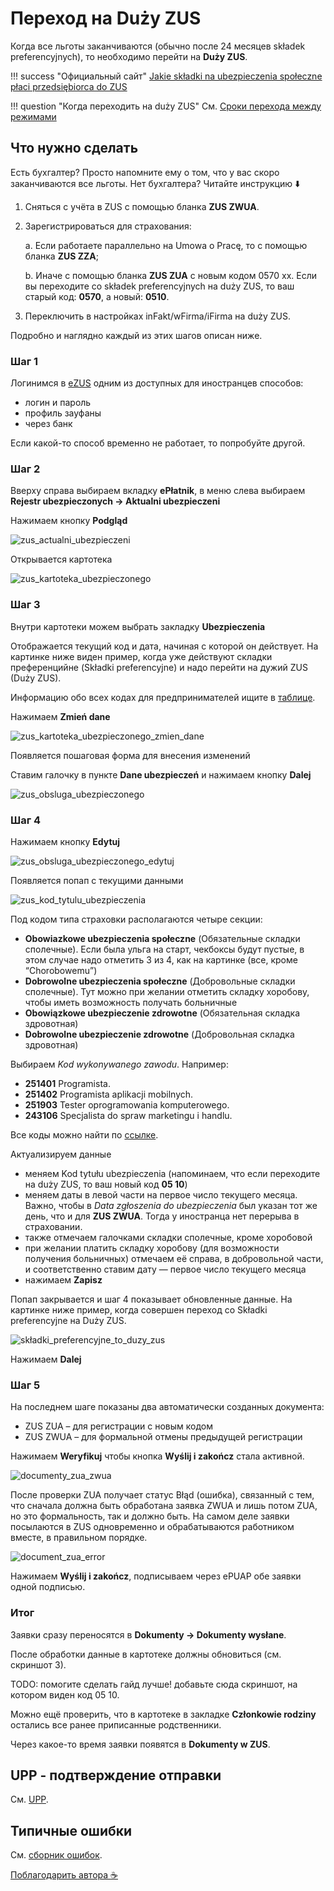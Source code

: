 # Переход на Duży ZUS

Когда все льготы заканчиваются (обычно после 24 месяцев składek preferencyjnych), то необходимо перейти на **Duży ZUS**.

!!! success "Официальный сайт"
    [Jakie składki na ubezpieczenia społeczne płaci przedsiębiorca do ZUS][19]

!!! question "Когда переходить на duży ZUS"
    См. [Сроки перехода между режимами][20]

## Что нужно сделать

Есть бухгалтер? Просто напомните ему о том, что у вас скоро заканчиваются все льготы.
Нет бухгалтера? Читайте инструкцию ⬇️

1. Сняться с учёта в ZUS с помощью бланка **ZUS ZWUA**.
2. Зарегистрироваться для страхования:

    a. Если работаете параллельно на Umowa o Pracę, то с помощью бланка **ZUS ZZA**;

    b. Иначе с помощью бланка **ZUS ZUA** с новым кодом 0570 xx. Если вы переходите со składek preferencyjnych на duży ZUS, то ваш старый код: **0570**, а новый: **0510**.

3. Переключить в настройках inFakt/wFirma/iFirma на duży ZUS.

Подробно и наглядно каждый из этих шагов описан ниже.

### Шаг 1

Логинимся в [eZUS][1] одним из доступных для иностранцев способов:

- логин и пароль
- профиль зауфаны
- через банк

Если какой-то способ временно не работает, то попробуйте другой.

### Шаг 2

Вверху справа выбираем вкладку **ePłatnik**, в меню слева выбираем **Rejestr ubezpieczonych -> Aktualni ubezpieczeni**

Нажимаем кнопку **Podgląd**

![zus_actualni_ubezpieczeni][2]

Открывается картотека

![zus_kartoteka_ubezpieczonego][3]

### Шаг 3

Внутри картотеки можем выбрать закладку **Ubezpieczenia**

Отображается текущий код и дата, начиная с которой он действует.
На картинке ниже виден пример, когда уже действуют складки преференцийне (Składki preferencyjne) и надо перейти на дужий ZUS (Duży ZUS).

Информацию обо всех кодах для предпринимателей ищите в [таблице](http://127.0.0.1:8000/jdg/zus_next_level/#tablitsa-kodov-strakhovaniia-zus).

Нажимаем **Zmień dane**

![zus_kartoteka_ubezpieczonego_zmien_dane][4]

Появляется пошаговая форма для внесения изменений

Ставим галочку в пункте **Dane ubezpieczeń** и нажимаем кнопку **Dalej**

![zus_obsluga_ubezpieczonego][5]

### Шаг 4

Нажимаем кнопку **Edytuj**

![zus_obsluga_ubezpieczonego_edytuj][6]

Появляется попап с текущими данными

![zus_kod_tytulu_ubezpieczenia][7]

Под кодом типа страховки располагаются четыре секции:

- **Obowiazkowe ubezpieczenia społeczne** (Обязательные складки сполечные). Если была ульга на старт, чекбоксы будут
  пустые, в этом случае надо отметить 3 из 4, как на картинке (все, кроме “Chorobowemu”)
- **Dobrowolne ubezpieczenia społeczne** (Добровольные складки сполечные). Тут можно при желании отметить складку
  хоробову, чтобы иметь возможность получать больничные
- **Obowiązkowe ubezpieczenie zdrowotne** (Обязательная складка здровотная)
- **Dobrowolne ubezpieczenie zdrowotne** (Добровольная складка здровотная)

Выбираем *Kod wykonywanego zawodu*. Например:

- **251401** Programista.
- **251402** Programista aplikacji mobilnych.
- **251903** Tester oprogramowania komputerowego.
- **243106** Specjalista do spraw marketingu i handlu.

Все коды можно найти по [ссылке][14].

Актуализируем данные

- меняем Kod tytułu ubezpieczenia (напоминаем, что если переходите на duży ZUS, то ваш новый код **05 10**)
- меняем даты в левой части на первое число текущего месяца. Важно, чтобы в *Data zgłoszenia do ubezpieczenia* был указан тот же день, что и для **ZUS ZWUA**. Тогда у иностранца нет перерыва в страховании.
- также отмечаем галочками складки сполечные, кроме хоробовой
- при желании платить складку хоробову (для возможности получения больничных) отмечаем её справа, в добровольной части,
  и соответственно ставим дату — первое число текущего месяца
- нажимаем **Zapisz**

Попап закрывается и шаг 4 показывает обновленные данные.
На картинке ниже пример, когда совершен переход со Składki preferencyjne на Duży ZUS.

![składki_preferencyjne_to_duzy_zus][9]

Нажимаем **Dalej**

### Шаг 5

На последнем шаге показаны два автоматически созданных документа:

- ZUS ZUA – для регистрации с новым кодом
- ZUS ZWUA – для формальной отмены предыдущей регистрации

Нажимаем **Weryfikuj** чтобы кнопка **Wyślij i zakończ** стала активной.

![documenty_zua_zwua][10]

После проверки ZUA получает статус Błąd (ошибка), связанный с тем, что сначала должна быть обработана заявка ZWUA и лишь
потом ZUA, но это формальность, так и должно быть. На самом деле заявки посылаются в ZUS одновременно и обрабатываются
работником вместе, в правильном порядке.

![document_zua_error][11]

Нажимаем **Wyślij i zakończ**, подписываем через ePUAP обе заявки одной подписью.

### Итог

Заявки сразу переносятся в **Dokumenty -> Dokumenty wysłane**.

После обработки данные в картотеке должны обновиться (см. скриншот 3).

TODO: помогите сделать гайд лучше! добавьте сюда скриншот, на котором виден код 05 10.

Можно ещё проверить, что в картотеке в закладке **Członkowie rodziny** остались все ранее приписанные родственники.

Через какое-то время заявки появятся в **Dokumenty w ZUS**.

## UPP - подтверждение отправки

См. [UPP][21].

## Типичные ошибки

См. [сборник ошибок][22].

[Поблагодарить автора :coffee:][12]

[1]: https://www.zus.pl/ezus/logowanie
[2]: images/zus_duzy/duzy_zus_1.png
[3]: images/zus_duzy/duzy_zus_2.png
[4]: images/zus_duzy/duzy_zus_3.png
[5]: images/zus_duzy/duzy_zus_4.png
[6]: images/zus_duzy/duzy_zus_5.png
[7]: images/zus_duzy/duzy_zus_6.png
[9]: images/zus_duzy/duzy_zus_7.png
[10]: images/zus_duzy/duzy_zus_8.png
[11]: images/zus_duzy/duzy_zus_9.png
[12]: https://justandrei.github.io/coffee
[14]: https://psz.praca.gov.pl/rynek-pracy/bazy-danych/klasyfikacja-zawodow-i-specjalnosci/wyszukiwarka-opisow-zawodow
[19]: https://www.biznes.gov.pl/pl/portal/00274
[20]: zus_next_level.md/#sroki-perekhoda-mezhdu-rezhimami
[21]: zus_next_level.md/#upp-podtverzhdenie-otpravki
[22]: zus_errors.md
